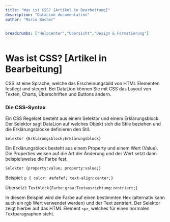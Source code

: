 ```yaml
---
title: "Was ist CSS? [Artikel in Bearbeitung]"
description: "DataLion documentation"
author: "Mario Bacher"


breadcrumbs: ["Helpcenter","Übersicht","Design & Formatierung"]
---
```


# Was ist CSS? [Artikel in Bearbeitung]

CSS ist eine Sprache, welche das Erscheinungsbild von HTML Elementen festlegt und steuert. Bei DataLion können Sie mit CSS das Layout von Texten, Charts, Überschriften und Buttons ändern.

### **Die CSS-Syntax**

Ein CSS Regelset besteht aus einem Selektor und einem Erklärungsblock. Der Selektor sagt DataLion auf welches Objekt sich die Stile beziehen und die Erklärungsblöcke definieren den Stil.

`Selektor {Erklärungsblock;Erklärungsblock}`

Ein Erklärungsblock besteht aus einem Property und einem Wert (Value). Die Properties weisen auf die Art der Änderung und der Wert setzt dann beispielsweise die Farbe fest.

`Selektor {property:value; property:value;}`

Beispiel: `p { color: #efefef; text-align:center;}`

Übersetzt: `Textblock{Farbe:grau;Textausrichtung:zentriert;}`

In diesem Beispiel wird die Farbe auf einen bestimmten Hex (alternativ kann auch ein rgb Wert verwendet werden) und der Text zentriert. Der Selektor zeigt hierbei auf das HTML Element `<p>`, welches für einen normalen Textparagraphen steht.
